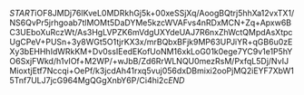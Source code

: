 $START$iOF8JMDj76IKveL0MDRkhGj5k+00xeSSjXq/AoogBQtrj5hhXa12vxTX1/NS6QvPr5jrhgoab7tlMOMt5DaDYMe5kzcWVAFvs4nRDxMCN+Zq+Apxw6BC3UEboXuRczWt/As3HgLVPZK6mVdgUXYdeUAJ7R6nxZhWctQMpdAsXtpcUgCPeV+PUSn+3y8WGt5O1tjrKX3x/mrBQbxBFjk9MP63UPJiYR+qGB6u0zEXy3bEHHhIdWRkKM+Dv0ssIEedEKofUoNM16xkLoG01k0ege7YC9v1e1P5hYO6SxjFWkd/h1vIOf+M2WP/+wJbB/Zd6RrWLNQU0mezRsM/PxfqL5Dj/NvIJMioxtjEtf7Nccqi+OePf/k3jcdAh41rxq5vuj056dxDBmixi2ooPjMQ2iEYF7XbW15Tnf7ULJ7jcG964MgQGgXnbY6P/Ci4hi2c$END$